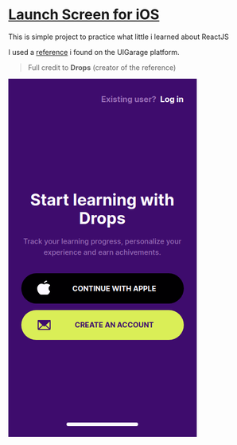 # [Launch Screen for iOS](https://liarleycodie.github.io/Launch-Screen-on-iOS/)

This is simple project to practice what little i learned about ReactJS

I used a [reference](https://uigarage.net/launch-screen-on-ios-by-drops/) i found on the UIGarage platform.

> Full credit to **Drops** (creator of the reference)

![preview](preview.png)
